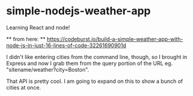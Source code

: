 # simple-nodejs-weather-app
Learning React and node!

** from here: **
https://codeburst.io/build-a-simple-weather-app-with-node-js-in-just-16-lines-of-code-32261690901d

I didn't like entering cities from the command line, though, so I brought in Express and now I grab 
them from the query portion of the URL eg. "sitename/weather?city=Boston".

That API is pretty cool.  I am going to expand on this to show a bunch of cities at once.